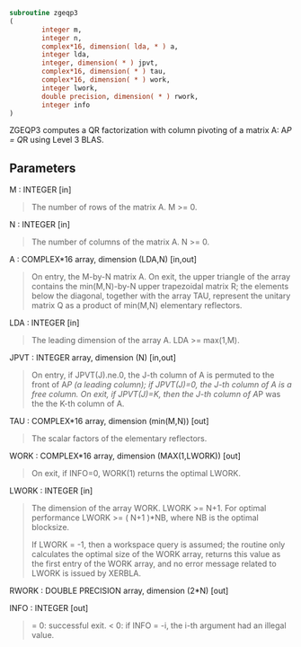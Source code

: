 ```fortran
subroutine zgeqp3
(
        integer m,
        integer n,
        complex*16, dimension( lda, * ) a,
        integer lda,
        integer, dimension( * ) jpvt,
        complex*16, dimension( * ) tau,
        complex*16, dimension( * ) work,
        integer lwork,
        double precision, dimension( * ) rwork,
        integer info
)
```

ZGEQP3 computes a QR factorization with column pivoting of a
matrix A:  A*P = Q*R  using Level 3 BLAS.

## Parameters
M : INTEGER [in]
> The number of rows of the matrix A. M >= 0.

N : INTEGER [in]
> The number of columns of the matrix A.  N >= 0.

A : COMPLEX*16 array, dimension (LDA,N) [in,out]
> On entry, the M-by-N matrix A.
> On exit, the upper triangle of the array contains the
> min(M,N)-by-N upper trapezoidal matrix R; the elements below
> the diagonal, together with the array TAU, represent the
> unitary matrix Q as a product of min(M,N) elementary
> reflectors.

LDA : INTEGER [in]
> The leading dimension of the array A. LDA >= max(1,M).

JPVT : INTEGER array, dimension (N) [in,out]
> On entry, if JPVT(J).ne.0, the J-th column of A is permuted
> to the front of A*P (a leading column); if JPVT(J)=0,
> the J-th column of A is a free column.
> On exit, if JPVT(J)=K, then the J-th column of A*P was the
> the K-th column of A.

TAU : COMPLEX*16 array, dimension (min(M,N)) [out]
> The scalar factors of the elementary reflectors.

WORK : COMPLEX*16 array, dimension (MAX(1,LWORK)) [out]
> On exit, if INFO=0, WORK(1) returns the optimal LWORK.

LWORK : INTEGER [in]
> The dimension of the array WORK. LWORK >= N+1.
> For optimal performance LWORK >= ( N+1 )*NB, where NB
> is the optimal blocksize.
> 
> If LWORK = -1, then a workspace query is assumed; the routine
> only calculates the optimal size of the WORK array, returns
> this value as the first entry of the WORK array, and no error
> message related to LWORK is issued by XERBLA.

RWORK : DOUBLE PRECISION array, dimension (2*N) [out]

INFO : INTEGER [out]
> = 0: successful exit.
> < 0: if INFO = -i, the i-th argument had an illegal value.
